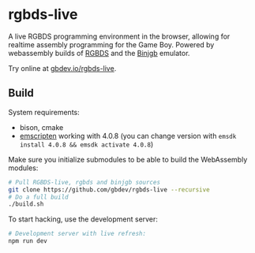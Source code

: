 # rgbds-live

A live RGBDS programming environment in the browser, allowing for realtime assembly programming for the Game Boy. Powered by webassembly builds of [RGBDS](https://rgbds.gbdev.io/) and the [Binjgb](https://github.com/binji/binjgb) emulator.

Try online at [gbdev.io/rgbds-live](https://gbdev.io/rgbds-live/).

## Build

System requirements:

- bison, cmake
- [emscripten](https://emscripten.org/docs/getting_started/downloads.html) working with 4.0.8 (you can change version with `emsdk install 4.0.8 && emsdk activate 4.0.8`)

Make sure you initialize submodules to be able to build the WebAssembly modules:

```bash
# Pull RGBDS-live, rgbds and binjgb sources
git clone https://github.com/gbdev/rgbds-live --recursive
# Do a full build
./build.sh
```

To start hacking, use the development server:

```bash
# Development server with live refresh:
npm run dev
```
